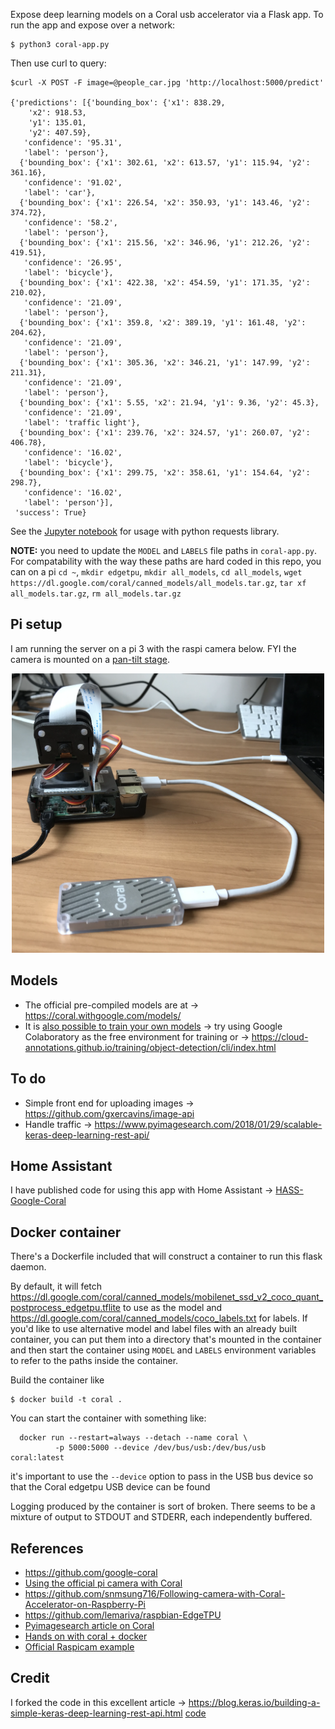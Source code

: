 Expose deep learning models on a Coral usb accelerator via a Flask app. To run the app and expose over a network: 
```
$ python3 coral-app.py
```
Then use curl to query:
```
$curl -X POST -F image=@people_car.jpg 'http://localhost:5000/predict'
 
{'predictions': [{'bounding_box': {'x1': 838.29,
    'x2': 918.53,
    'y1': 135.01,
    'y2': 407.59},
   'confidence': '95.31',
   'label': 'person'},
  {'bounding_box': {'x1': 302.61, 'x2': 613.57, 'y1': 115.94, 'y2': 361.16},
   'confidence': '91.02',
   'label': 'car'},
  {'bounding_box': {'x1': 226.54, 'x2': 350.93, 'y1': 143.46, 'y2': 374.72},
   'confidence': '58.2',
   'label': 'person'},
  {'bounding_box': {'x1': 215.56, 'x2': 346.96, 'y1': 212.26, 'y2': 419.51},
   'confidence': '26.95',
   'label': 'bicycle'},
  {'bounding_box': {'x1': 422.38, 'x2': 454.59, 'y1': 171.35, 'y2': 210.02},
   'confidence': '21.09',
   'label': 'person'},
  {'bounding_box': {'x1': 359.8, 'x2': 389.19, 'y1': 161.48, 'y2': 204.62},
   'confidence': '21.09',
   'label': 'person'},
  {'bounding_box': {'x1': 305.36, 'x2': 346.21, 'y1': 147.99, 'y2': 211.31},
   'confidence': '21.09',
   'label': 'person'},
  {'bounding_box': {'x1': 5.55, 'x2': 21.94, 'y1': 9.36, 'y2': 45.3},
   'confidence': '21.09',
   'label': 'traffic light'},
  {'bounding_box': {'x1': 239.76, 'x2': 324.57, 'y1': 260.07, 'y2': 406.78},
   'confidence': '16.02',
   'label': 'bicycle'},
  {'bounding_box': {'x1': 299.75, 'x2': 358.61, 'y1': 154.64, 'y2': 298.7},
   'confidence': '16.02',
   'label': 'person'}],
 'success': True}
```

See the [Jupyter notebook](https://github.com/robmarkcole/coral-pi-rest-server/blob/master/coral-app-usage.ipynb) for usage with python requests library.

**NOTE:** you need to update the `MODEL` and `LABELS` file paths in `coral-app.py`. For compatability with the way these paths are hard coded in this repo, you can on a pi `cd ~`, `mkdir edgetpu`, `mkdir all_models`, `cd all_models`, `wget https://dl.google.com/coral/canned_models/all_models.tar.gz`, `tar xf all_models.tar.gz`, `rm all_models.tar.gz`

## Pi setup
I am running the server on a pi 3 with the raspi camera below. FYI the camera is mounted on a [pan-tilt stage](https://shop.pimoroni.com/products/pan-tilt-hat).

<p align="center">
<img src="https://github.com/robmarkcole/coral-pi-rest-server/blob/master/images/my_setup.png" width="500">
</p>

## Models
* The official pre-compiled models are at -> https://coral.withgoogle.com/models/
* It is [also possible to train your own models](https://coral.withgoogle.com/tutorials/edgetpu-models-intro/) -> try using Google Colaboratory as the free environment for training or -> https://cloud-annotations.github.io/training/object-detection/cli/index.html

## To do
* Simple front end for uploading images -> https://github.com/gxercavins/image-api 
* Handle traffic -> https://www.pyimagesearch.com/2018/01/29/scalable-keras-deep-learning-rest-api/

## Home Assistant
I have published code for using this app with Home Assistant -> [HASS-Google-Coral](https://github.com/robmarkcole/HASS-Google-Coral)

## Docker container
There's a Dockerfile included that will construct a container to run this flask daemon.

By default, it will fetch
https://dl.google.com/coral/canned_models/mobilenet_ssd_v2_coco_quant_postprocess_edgetpu.tflite
to use as the model and
https://dl.google.com/coral/canned_models/coco_labels.txt for labels.
If you'd like to use alternative model and label files with an already
built container, you can put them into a directory that's mounted in the container and then
start the container using `MODEL` and `LABELS` environment variables to refer to the paths
inside the container.

Build the container like
```
$ docker build -t coral .
```

You can start the container with something like:
```
  docker run --restart=always --detach --name coral \
          -p 5000:5000 --device /dev/bus/usb:/dev/bus/usb   coral:latest
```
it's important to use the `--device` option to pass in the USB bus device so that the Coral
edgetpu USB device can be found

Logging produced by the container is sort of broken.  There seems to
be a mixture of output to STDOUT and STDERR, each independently
buffered.


## References
* https://github.com/google-coral
* [Using the official pi camera with Coral](https://github.com/nickoala/edgetpu-on-pi)
* https://github.com/snmsung716/Following-camera-with-Coral-Accelerator-on-Raspberry-Pi
* https://github.com/lemariva/raspbian-EdgeTPU
* [Pyimagesearch article on Coral](https://www.pyimagesearch.com/2019/04/22/getting-started-with-google-corals-tpu-usb-accelerator/)
* [Hands on with coral + docker](https://lemariva.com/blog/2019/04/edge-tpu-coral-usb-accelerator-dockerized)
* [Official Raspicam example](https://github.com/google-coral/examples-camera/blob/master/raspicam/classify_capture.py)

## Credit
I forked the code in this excellent article -> https://blog.keras.io/building-a-simple-keras-deep-learning-rest-api.html [code](https://github.com/jrosebr1/simple-keras-rest-api)
